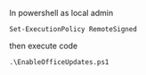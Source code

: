 In powershell as local admin

```
Set-ExecutionPolicy RemoteSigned
```

then execute code

```
.\EnableOfficeUpdates.ps1
```
